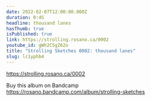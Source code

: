 ```yaml
---
date: 2022-02-07T12:00:00.000Z
duration: 0:45
headline: thousand lanes
hasThumb: true
isPublished: true
link: https://strolling.rosano.ca/0002
youtube_id: gWh2C5gZ62o
title: "Strolling Sketches 0002: thousand lanes"
slug: lc1yphb4
---
```

https://strolling.rosano.ca/0002

Buy this album on Bandcamp https://rosano.bandcamp.com/album/strolling-sketches
